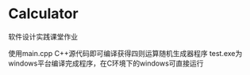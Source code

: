 # Calculator
软件设计实践课堂作业

使用main.cpp C++源代码即可编译获得四则运算随机生成器程序
test.exe为windows平台编译完成程序，在C环境下的windows可直接运行
